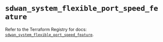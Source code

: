 # `sdwan_system_flexible_port_speed_feature`

Refer to the Terraform Registry for docs: [`sdwan_system_flexible_port_speed_feature`](https://registry.terraform.io/providers/ciscodevnet/sdwan/0.8.0/docs/resources/system_flexible_port_speed_feature).
